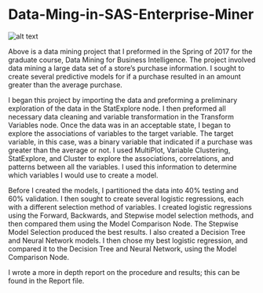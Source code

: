 # Data-Ming-in-SAS-Enterprise-Miner


![alt text](https://raw.githubusercontent.com/username/projectname/branch/path/to/img.png)

Above is a data mining project that I preformed in the Spring of 2017 for the graduate course, Data Mining for Business Intelligence. The project involved data mining a large data set of a store’s purchase information. I sought to create several predictive models for if a purchase resulted in an amount greater than the average purchase. 

I began this project by importing the data and preforming a preliminary exploration of the data in the StatExplore node. I then preformed all necessary data cleaning and variable transformation in the Transform Variables node. Once the data was in an acceptable state, I began to explore the associations of variables to the target variable. The target variable, in this case, was a binary variable that indicated if a purchase was greater than the average or not. I used MultiPlot, Variable Clustering, StatExplore, and Cluster to explore the associations, correlations, and patterns between all the variables. I used this information to determine which variables I would use to create a model. 

Before I created the models, I partitioned the data into 40% testing and 60% validation. I then sought to create several logistic regressions, each with a different selection method of variables. I created logistic regressions using the Forward, Backwards, and Stepwise model selection methods, and then compared them using the Model Comparison Node. The Stepwise Model Selection produced the best results. I also created a Decision Tree and Neural Network models. I then chose my best logistic regression, and compared it to the Decision Tree and Neural Network, using the Model Comparison Node. 

I wrote a more in depth report on the procedure and results; this can be found in the Report file. 

